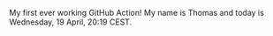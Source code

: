 My first ever working GitHub Action!
My name is Thomas and today is Wednesday, 19 April, 20:19 CEST. 
